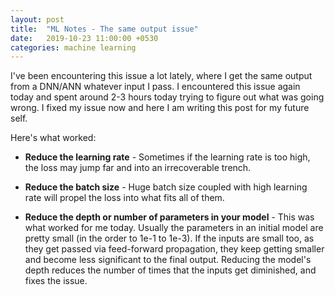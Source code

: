 ```yaml
---
layout: post
title:  "ML Notes - The same output issue"
date:   2019-10-23 11:00:00 +0530
categories: machine learning
---
```


I've been encountering this issue a lot lately, where I get the same output from a DNN/ANN whatever input I pass. I encountered this issue again today and spent around 2-3 hours today trying to figure out what was going wrong. I fixed my issue now and here I am writing this post for my future self.

Here's what worked:

- **Reduce the learning rate** - Sometimes if the learning rate is too high, the loss may jump far and into an irrecoverable trench. 

- **Reduce the batch size** - Huge batch size coupled with high learning rate will propel the loss into what fits all of them.

- **Reduce the depth or number of parameters in your model** - This was what worked for me today. Usually the parameters in an initial model are pretty small (in the order to 1e-1 to 1e-3). If the inputs are small too, as they get passed via feed-forward propagation, they keep getting smaller and become less significant to the final output. Reducing the model's depth reduces the number of times that the inputs get diminished, and fixes the issue.

